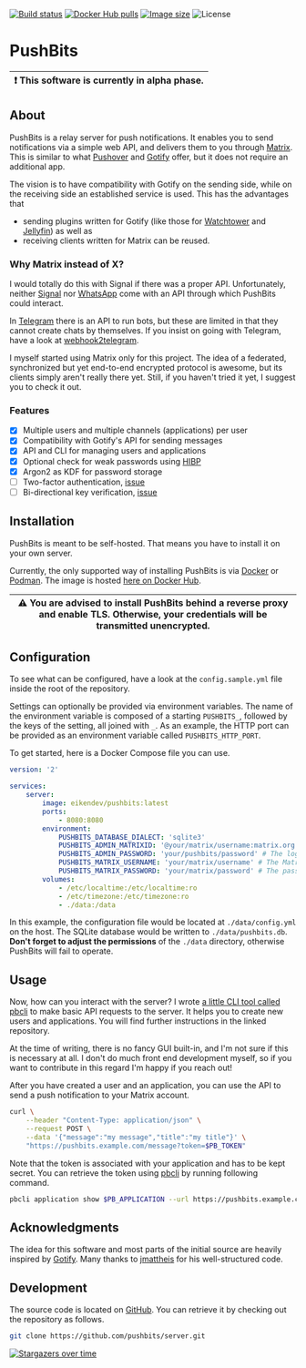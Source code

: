 [![Build status](https://img.shields.io/github/workflow/status/pushbits/server/Main)](https://github.com/pushbits/server/actions)
[![Docker Hub pulls](https://img.shields.io/docker/pulls/eikendev/pushbits)](https://hub.docker.com/r/eikendev/pushbits)
[![Image size](https://img.shields.io/docker/image-size/eikendev/pushbits)](https://hub.docker.com/r/eikendev/pushbits)
![License](https://img.shields.io/github/license/pushbits/server)

# PushBits

| :exclamation:  **This software is currently in alpha phase.**   |
|-----------------------------------------------------------------|

## About

PushBits is a relay server for push notifications.
It enables you to send notifications via a simple web API, and delivers them to you through [Matrix](https://matrix.org/).
This is similar to what [Pushover](https://pushover.net/) and [Gotify](https://gotify.net/) offer, but it does not require an additional app.

The vision is to have compatibility with Gotify on the sending side, while on the receiving side an established service is used.
This has the advantages that
- sending plugins written for Gotify (like those for [Watchtower](https://containrrr.dev/watchtower/) and [Jellyfin](https://jellyfin.org/)) as well as
- receiving clients written for Matrix
can be reused.

### Why Matrix instead of X?

I would totally do this with Signal if there was a proper API.
Unfortunately, neither [Signal](https://signal.org/) nor [WhatsApp](https://www.whatsapp.com/) come with an API through which PushBits could interact.

In [Telegram](https://telegram.org/) there is an API to run bots, but these are limited in that they cannot create chats by themselves.
If you insist on going with Telegram, have a look at [webhook2telegram](https://github.com/muety/webhook2telegram).

I myself started using Matrix only for this project.
The idea of a federated, synchronized but yet end-to-end encrypted protocol is awesome, but its clients simply aren't really there yet.
Still, if you haven't tried it yet, I suggest you to check it out.

### Features

- [x] Multiple users and multiple channels (applications) per user
- [x] Compatibility with Gotify's API for sending messages
- [x] API and CLI for managing users and applications
- [x] Optional check for weak passwords using [HIBP](https://haveibeenpwned.com/)
- [x] Argon2 as KDF for password storage
- [ ] Two-factor authentication, [issue](https://github.com/pushbits/server/issues/19)
- [ ] Bi-directional key verification, [issue](https://github.com/pushbits/server/issues/20)

## Installation

PushBits is meant to be self-hosted.
That means you have to install it on your own server.

Currently, the only supported way of installing PushBits is via [Docker](https://www.docker.com/) or [Podman](https://podman.io/).
The image is hosted [here on Docker Hub](https://hub.docker.com/r/eikendev/pushbits).

| :warning:  **You are advised to install PushBits behind a reverse proxy and enable TLS.** Otherwise, your credentials will be transmitted unencrypted.   |
|----------------------------------------------------------------------------------------------------------------------------------------------------------|

## Configuration

To see what can be configured, have a look at the `config.sample.yml` file inside the root of the repository.

Settings can optionally be provided via environment variables.
The name of the environment variable is composed of a starting `PUSHBITS_`, followed by the keys of the setting, all
joined with `_`.
As an example, the HTTP port can be provided as an environment variable called `PUSHBITS_HTTP_PORT`.

To get started, here is a Docker Compose file you can use.
```yaml
version: '2'

services:
    server:
        image: eikendev/pushbits:latest
        ports:
            - 8080:8080
        environment:
            PUSHBITS_DATABASE_DIALECT: 'sqlite3'
            PUSHBITS_ADMIN_MATRIXID: '@your/matrix/username:matrix.org' # The Matrix account on which the admin will receive their notifications.
            PUSHBITS_ADMIN_PASSWORD: 'your/pushbits/password' # The login password of the admin account. Default username is 'admin'.
            PUSHBITS_MATRIX_USERNAME: 'your/matrix/username' # The Matrix account from which notifications are sent to all users.
            PUSHBITS_MATRIX_PASSWORD: 'your/matrix/password' # The password of the above account.
        volumes:
            - /etc/localtime:/etc/localtime:ro
            - /etc/timezone:/etc/timezone:ro
            - ./data:/data
```

In this example, the configuration file would be located at `./data/config.yml` on the host.
The SQLite database would be written to `./data/pushbits.db`.
**Don't forget to adjust the permissions** of the `./data` directory, otherwise PushBits will fail to operate.

## Usage

Now, how can you interact with the server?
I wrote [a little CLI tool called pbcli](https://github.com/PushBits/cli) to make basic API requests to the server.
It helps you to create new users and applications.
You will find further instructions in the linked repository.

At the time of writing, there is no fancy GUI built-in, and I'm not sure if this is necessary at all.
I don't do much front end development myself, so if you want to contribute in this regard I'm happy if you reach out!

After you have created a user and an application, you can use the API to send a push notification to your Matrix account.

```bash
curl \
	--header "Content-Type: application/json" \
	--request POST \
	--data '{"message":"my message","title":"my title"}' \
	"https://pushbits.example.com/message?token=$PB_TOKEN"
```

Note that the token is associated with your application and has to be kept secret.
You can retrieve the token using [pbcli](https://github.com/PushBits/cli) by running following command.

```bash
pbcli application show $PB_APPLICATION --url https://pushbits.example.com --username $PB_USERNAME
```

## Acknowledgments

The idea for this software and most parts of the initial source are heavily inspired by [Gotify](https://gotify.net/).
Many thanks to [jmattheis](https://jmattheis.de/) for his well-structured code.

## Development

The source code is located on [GitHub](https://github.com/pushbits/server).
You can retrieve it by checking out the repository as follows.

```bash
git clone https://github.com/pushbits/server.git
```

[![Stargazers over time](https://starchart.cc/pushbits/server.svg)](https://starchart.cc/pushbits/server)
